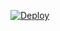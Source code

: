 

[![Deploy](https://www.herokucdn.com/deploy/button.png)](https://heroku.com/deploy?template=https://github.com/Toshiro223/ZeroTwo1/blob/main)


